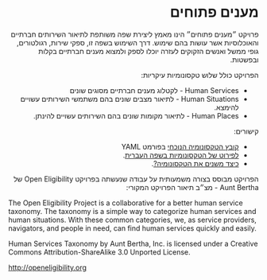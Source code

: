 <div dir="rtl">

מענים פתוחים
============

פרויקט ״מענים פתוחים״ הינו מאמץ ליצירת שפה משותפת לתיאור השירותים חברתיים והאוכלוסיות אשר עושות בהם שימוש. דרך השימוש בשפה זו, ספקי שירות, רגולטורים, גופי ממשל ואנשים הזקוקים לעזרה יוכלו לספק ולמצוא מענים חברתיים בקלות ובפשטות.

הפרויקט כולל שלוש טקסונומיות עיקריות:
- Human Services - לקטלוג מענים חברתיים מסוגים שונים
- Human Situations - לתיאור מצבים שונים בהם משתמשי השירותים עשויים להימצא.
- Human Places - לתיאור מקומות שונים בהם השירותים עשויים להינתן.

קישורים:
- [קובץ הטקסונומיה הנוכחי](taxonomy.yaml) בפורמט YAML
- [לפירוט של הטקסונומיות בשפה העברית](TAXONOMIES.md).
- [כיצד משנים את הטקסונומיה?](CONTRIBUTE.md).

הפרויקט מבוסס בצורה משמעותית על עבודה שנעשתה בפרויקט Open Eligibility של Aunt Bertha - מצ״ב תיאור הפרויקט המקורי:
</div>

The Open Eligibility Project is a collaborative for a better human service taxonomy. The taxonomy is a simple way to categorize human services and human situations. With these common categories, we, as service providers, navigators, and people in need, can find human services quickly and easily.

Human Services Taxonomy by Aunt Bertha, Inc. is licensed under a Creative Commons Attribution-ShareAlike 3.0 Unported License.

http://openeligibility.org

